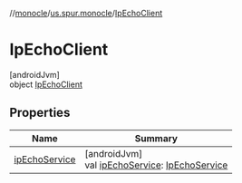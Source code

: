//[monocle](../../../index.md)/[us.spur.monocle](../index.md)/[IpEchoClient](index.md)

# IpEchoClient

[androidJvm]\
object [IpEchoClient](index.md)

## Properties

| Name | Summary |
|---|---|
| [ipEchoService](ip-echo-service.md) | [androidJvm]<br>val [ipEchoService](ip-echo-service.md): [IpEchoService](../-ip-echo-service/index.md) |
